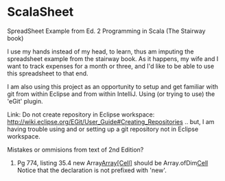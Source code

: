 ScalaSheet
==========

SpreadSheet Example from Ed. 2 Programming in Scala (The Stairway book)

I use my hands instead of my head, to learn,  thus am imputing the spreadsheet
example from the stairway book.  As it happens, my wife and I want to track
expenses for a month or three, and I'd like to be able to use this spreadsheet
to that end.

I am also using this project as an opportunity to setup and get familiar with
git from within Eclipse and from within IntelliJ.  Using (or trying to use) the 'eGit' plugin.

Link: Do not create repository in Eclipse workspace:
http://wiki.eclipse.org/EGit/User_Guide#Creating_Repositories
.. but, I am having trouble using and or setting up a git repository
not in Eclipse workspace.

Mistakes or ommisions from text of 2nd Edition?
1) Pg 774, listing 35.4
	new Array[Array[Cell]](x,y) should be Array.ofDim[Cell](x,y)
	Notice that the declaration is not prefixed with 'new'.
